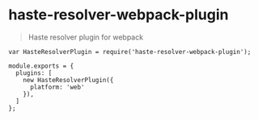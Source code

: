 # haste-resolver-webpack-plugin
> Haste resolver plugin for webpack

```
var HasteResolverPlugin = require('haste-resolver-webpack-plugin');

module.exports = {
  plugins: [
    new HasteResolverPlugin({
      platform: 'web'
    }),
  ]
};
```
